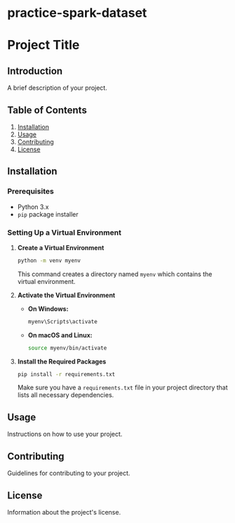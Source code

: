 # practice-spark-dataset
# Project Title

## Introduction
A brief description of your project.

## Table of Contents
1. [Installation](#installation)
2. [Usage](#usage)
3. [Contributing](#contributing)
4. [License](#license)

## Installation

### Prerequisites
- Python 3.x
- `pip` package installer

### Setting Up a Virtual Environment

1. **Create a Virtual Environment**
    ```bash
    python -m venv myenv
    ```
   This command creates a directory named `myenv` which contains the virtual environment.

2. **Activate the Virtual Environment**

    - **On Windows:**
        ```bash
        myenv\Scripts\activate
        ```
    - **On macOS and Linux:**
        ```bash
        source myenv/bin/activate
        ```

3. **Install the Required Packages**
    ```bash
    pip install -r requirements.txt
    ```

    Make sure you have a `requirements.txt` file in your project directory that lists all necessary dependencies.

## Usage
Instructions on how to use your project.

## Contributing
Guidelines for contributing to your project.

## License
Information about the project's license.
